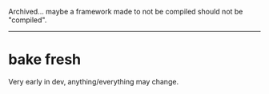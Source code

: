 Archived... maybe a framework made to not be compiled should not be "compiled".

---

# bake fresh

Very early in dev, anything/everything may change.
